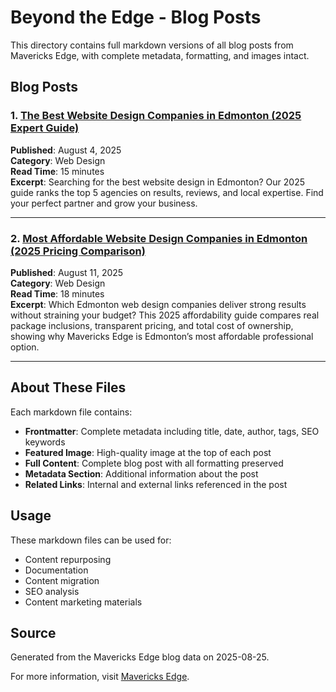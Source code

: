 # Beyond the Edge - Blog Posts

This directory contains full markdown versions of all blog posts from Mavericks Edge, with complete metadata, formatting, and images intact.

## Blog Posts

### 1. [The Best Website Design Companies in Edmonton (2025 Expert Guide)](./the-best-website-design-companies-in-edmonton-2025-expert-guide.md)

**Published**: August 4, 2025  
**Category**: Web Design  
**Read Time**: 15 minutes  
**Excerpt**: Searching for the best website design in Edmonton? Our 2025 guide ranks the top 5 agencies on results, reviews, and local expertise. Find your perfect partner and grow your business.

---
### 2. [Most Affordable Website Design Companies in Edmonton (2025 Pricing Comparison)](./most-affordable-website-design-companies-in-edmonton-2025-pricing-comparison.md)

**Published**: August 11, 2025  
**Category**: Web Design  
**Read Time**: 18 minutes  
**Excerpt**: Which Edmonton web design companies deliver strong results without straining your budget? This 2025 affordability guide compares real package inclusions, transparent pricing, and total cost of ownership, showing why Mavericks Edge is Edmonton’s most affordable professional option.

---

## About These Files

Each markdown file contains:
- **Frontmatter**: Complete metadata including title, date, author, tags, SEO keywords
- **Featured Image**: High-quality image at the top of each post
- **Full Content**: Complete blog post with all formatting preserved
- **Metadata Section**: Additional information about the post
- **Related Links**: Internal and external links referenced in the post

## Usage

These markdown files can be used for:
- Content repurposing
- Documentation
- Content migration
- SEO analysis
- Content marketing materials

## Source

Generated from the Mavericks Edge blog data on 2025-08-25.

For more information, visit [Mavericks Edge](https://mavericksedge.ca).

